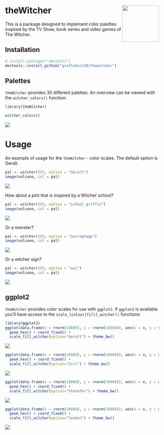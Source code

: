 
<!-- README.md is generated from README.Rmd. Please edit that file -->

# theWitcher <img src="man/figures/logo.png" align="right" width="120" />

This is a package designed to implement color palettes inspired by the
TV Show, book series and video games of The Witcher.

## Installation

``` r
# install.packages("devtools")
devtools::install_github("graflukas138/thewitcher")
```

## Palettes

`theWitcher` provides 30 different palettes. An overview can be viewed
with the `witcher_colors()` function:

``` r
library(theWitcher)

witcher_colors()
```

![](man/figures/README-unnamed-chunk-3-1.png)<!-- -->

# Usage

An example of usage for the `theWitcher` - color scales. The default
option is Geralt.

``` r
pal <- witcher(255, option = "Geralt")
image(volcano, col = pal)
```

![](man/figures/README-unnamed-chunk-4-1.png)<!-- -->

How about a plot that is inspired by a Witcher school?

``` r
pal <- witcher(255, option = "school_griffin")
image(volcano, col = pal)
```

![](man/figures/README-unnamed-chunk-5-1.png)<!-- -->

Or a monster?

``` r
pal <- witcher(255, option = "necrophage")
image(volcano, col = pal)
```

![](man/figures/README-unnamed-chunk-6-1.png)<!-- -->

Or a witcher sign?

``` r
pal <- witcher(255, option = "axi")
image(volcano, col = pal)
```

![](man/figures/README-unnamed-chunk-7-1.png)<!-- -->

## ggplot2

`theWitcher` provides color scales for use with `ggplot2`. If `ggplot2`
is available you’ll have access to the `scale_[colour|fill]_witcher()`
functions:

``` r
library(ggplot2)
ggplot(data.frame(x = rnorm(10000), y = rnorm(10000)), aes(x = x, y = y)) +
  geom_hex() + coord_fixed() +
  scale_fill_witcher(option="Geralt") + theme_bw()
```

![](man/figures/README-unnamed-chunk-8-1.png)<!-- -->

``` r
ggplot(data.frame(x = rnorm(10000), y = rnorm(10000)), aes(x = x, y = y)) +
  geom_hex() + coord_fixed() +
  scale_fill_witcher(option="Ciri") + theme_bw()
```

![](man/figures/README-unnamed-chunk-9-1.png)<!-- -->

``` r
ggplot(data.frame(x = rnorm(10000), y = rnorm(10000)), aes(x = x, y = y)) +
  geom_hex() + coord_fixed() +
  scale_fill_witcher(option="Yennefer") + theme_bw()
```

![](man/figures/README-unnamed-chunk-10-1.png)<!-- -->

``` r
ggplot(data.frame(x = rnorm(10000), y = rnorm(10000)), aes(x = x, y = y)) +
  geom_hex() + coord_fixed() +
  scale_fill_witcher(option="leshen") + theme_bw()
```

![](man/figures/README-unnamed-chunk-11-1.png)<!-- -->
